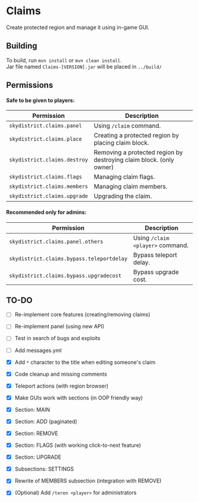 # Claims
Create protected region and manage it using in-game GUI.

## Building
To build, run `mvn install` or `mvn clean install`.  
Jar file named `Claims-[VERSION].jar` will be placed in `../build/`

## Permissions
#### Safe to be given to players:
Permission | Description
--- | ---
`skydistrict.claims.panel` | Using `/claim` command.
`skydistrict.claims.place` | Creating a protected region by placing claim block.
`skydistrict.claims.destroy` | Removing a protected region by destroying claim block. (only owner)
`skydistrict.claims.flags` | Managing claim flags.
`skydistrict.claims.members` | Managing claim members.
`skydistrict.claims.upgrade` | Upgrading the claim.

#### Recommended only for admins:
Permission | Description
--- | ---
`skydistrict.claims.panel.others` | Using `/claim <player>` command.
`skydistrict.claims.bypass.teleportdelay` | Bypass teleport delay.
`skydistrict.claims.bypass.upgradecost` | Bypass upgrade cost.

## TO-DO
- [ ] Re-implement core features (creating/removing claims)
- [ ] Re-implement panel (using new API)
- [ ] Test in search of bugs and exploits
- [ ] Add messages.yml
- [x] Add `*` character to the title when editing someone's claim
- [x] Code cleanup and missing comments
- [x] Teleport actions (with region browser)
- [x] Make GUIs work with sections (in OOP friendly way)
- [x] Section: MAIN
- [x] Section: ADD (paginated)
- [x] Section: REMOVE
- [x] Section: FLAGS (with working click-to-next feature)
- [x] Section: UPGRADE
- [x] Subsections: SETTINGS
- [x] Rewrite of MEMBERS subsection (integration with REMOVE)
- [x] (Optional) Add `/teren <player>` for administrators

